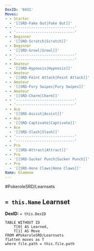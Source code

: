```yaml
---
DexID: '0431'
Moves:
- - Starter
  - '[[SRD-Fake Out|Fake Out]]'
- - '---------------------------'
  - '---------------------------'
- - Beginner
  - '[[SRD-Scratch|Scratch]]'
- - Beginner
  - '[[SRD-Growl|Growl]]'
- - '---------------------------'
  - '---------------------------'
- - Amateur
  - '[[SRD-Hypnosis|Hypnosis]]'
- - Amateur
  - '[[SRD-Feint Attack|Feint Attack]]'
- - Amateur
  - '[[SRD-Fury Swipes|Fury Swipes]]'
- - Amateur
  - '[[SRD-Charm|Charm]]'
- - '---------------------------'
  - '---------------------------'
- - Ace
  - '[[SRD-Assist|Assist]]'
- - Ace
  - '[[SRD-Captivate|Captivate]]'
- - Ace
  - '[[SRD-Slash|Slash]]'
- - '---------------------------'
  - '---------------------------'
- - Pro
  - '[[SRD-Attract|Attract]]'
- - Pro
  - '[[SRD-Sucker Punch|Sucker Punch]]'
- - Pro
  - '[[SRD-Hone Claws|Hone Claws]]'
Name: Glameow
---
```


#PokeroleSRD/Learnsets

## `= this.Name` Learnset

**DexID:** `= this.DexID`

```dataview
TABLE WITHOUT ID
    T[0] AS Learned,
    T[1] AS Move
FROM #PokeroleSRD/Learnsets
flatten moves as T
where file.path = this.file.path
```
